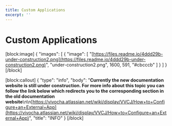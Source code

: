 ```yaml
---
title: Custom Applications
excerpt: ''
---
```


# Custom Applications

\[block:image\] { "images": \[ { "image": \[ "[https://files.readme.io/4ddd29b-under-construction2.png](https://files.readme.io/4ddd29b-under-construction2.png)", "under-construction2.png", 1600, 591, "\#cbcccb" \] } \] } \[/block\]

\[block:callout\] { "type": "info", "body": "**Currently the new documentation website is still under construction. For more info about this topic you can follow the link below which redirects you to the corresponding section in the old documentation website**\n\n[https://vivocha.atlassian.net/wiki/display/VVCJ/How+to+Configure+an+External+App](https://vivocha.atlassian.net/wiki/display/VVCJ/How+to+Configure+an+External+App)", "title": "INFO" } \[/block\]

